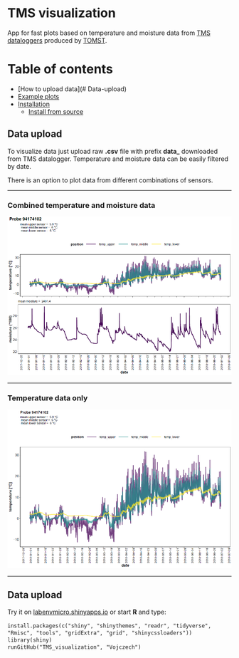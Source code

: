# TMS visualization
App for fast plots based on temperature and moisture data from [TMS dataloggers](https://tomst.com/web/en/systems/tms/tms-3/) produced by [TOMST](https://tomst.com/web/en/).

# Table of contents

* [How to upload data](# Data-upload)
* [Example plots](#)
* [Installation](#installation)
    * [Install from source](#install-from-source)

## Data upload
To visualize data just upload raw **.csv** file with prefix **data_** downloaded from TMS datalogger. Temperature and moisture data can be easily filtered by date.

There is an option to plot data from different combinations of sensors.

---

### Combined temperature and moisture data ###
<img src="/data_94174102_0_combined.png" width="600">

---

### Temperature data only ###
<img src="/data_94174102_0_temperature.png" width="600">

---
## Data upload
Try it on [labenvmicro.shinyapps.io](https://labenvmicro.shinyapps.io/TMS_app/) or start **R** and type:
```
install.packages(c("shiny", "shinythemes", "readr", "tidyverse", "Rmisc", "tools", "gridExtra", "grid", "shinycssloaders"))
library(shiny)
runGitHub("TMS_visualization", "Vojczech") 
```